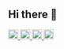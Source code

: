 ## Hi there 👋

<!--
**ryosuke-shi/ryosuke-shi** is a ✨ _special_ ✨ repository because its `README.md` (this file) appears on your GitHub profile.

Here are some ideas to get you started:

- 🔭 I’m currently working on ...
- 🌱 I’m currently learning ...
- 👯 I’m looking to collaborate on ...
- 🤔 I’m looking for help with ...
- 💬 Ask me about ...
- 📫 How to reach me: ...
- 😄 Pronouns: ...
- ⚡ Fun fact: ...
-->

<p align="left">
  <a href="https://github.com/ryosuke-shi">
    <img height="20" src="https://komarev.com/ghpvc/?username=ryosuke-shi" />
  </a>
  <a href="https://github.com/ryosuke-shi">
    <img height="20" src="https://img.shields.io/github/followers/ryosuke-shi?label=follow&logo=github&style=flat" />
  </a>
  <a href="http://qiita.com/getto_getto">
    <img height="20" src="https://qiita-badge.apiapi.app/s/getto_getto/posts.svg" />
  </a>
  <a href="http://qiita.com/getto_getto">
    <img height="20" src="https://qiita-badge.apiapi.app/s/getto_getto/contributions.svg" />
  </a>
</p>

